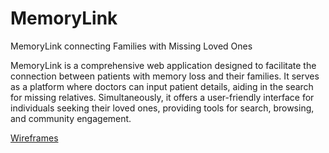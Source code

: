 # MemoryLink
MemoryLink  connecting Families with Missing Loved Ones 

<p>MemoryLink is a comprehensive web application designed to facilitate the connection between patients with memory loss and their families. It serves as a platform where doctors can input patient details, aiding in the search for missing relatives. Simultaneously, it offers a user-friendly interface for individuals seeking their loved ones, providing tools for search, browsing, and community engagement. </p>

<a href="https://balsamiq.cloud/sowtoxk/pvfagg6/r7077">Wireframes</a>
